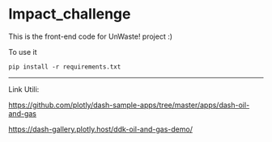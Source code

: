 # Impact_challenge
This is the front-end code for UnWaste! project :) 

To use it
```
pip install -r requirements.txt
```
---
Link Utili: 

https://github.com/plotly/dash-sample-apps/tree/master/apps/dash-oil-and-gas

https://dash-gallery.plotly.host/ddk-oil-and-gas-demo/